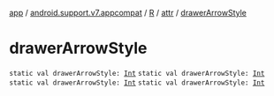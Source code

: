[app](../../../index.md) / [android.support.v7.appcompat](../../index.md) / [R](../index.md) / [attr](index.md) / [drawerArrowStyle](.)

# drawerArrowStyle

`static val drawerArrowStyle: `[`Int`](https://kotlinlang.org/api/latest/jvm/stdlib/kotlin/-int/index.html)
`static val drawerArrowStyle: `[`Int`](https://kotlinlang.org/api/latest/jvm/stdlib/kotlin/-int/index.html)
`static val drawerArrowStyle: `[`Int`](https://kotlinlang.org/api/latest/jvm/stdlib/kotlin/-int/index.html)
`static val drawerArrowStyle: `[`Int`](https://kotlinlang.org/api/latest/jvm/stdlib/kotlin/-int/index.html)